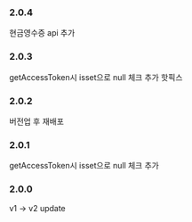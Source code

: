 ### 2.0.4
현금영수증 api 추가

### 2.0.3
getAccessToken시 isset으로 null 체크 추가 핫픽스 

### 2.0.2
버전업 후 재배포 

### 2.0.1
getAccessToken시 isset으로 null 체크 추가 

### 2.0.0
v1 -> v2 update